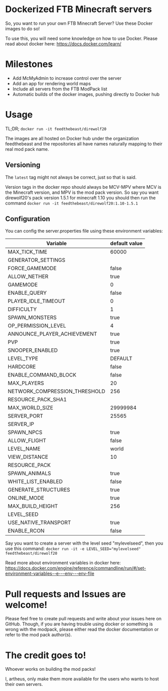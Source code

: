 # Dockerized FTB Minecraft servers

So, you want to run your own FTB Minecraft Server? Use these Docker images to do so!

To use this, you will need some knowledge on how to use Docker.
Please read about docker here: https://docs.docker.com/learn/

# Milestones
- Add McMyAdmin to increase control over the server
- Add an app for rendering world maps
- Include all servers from the FTB ModPack list
- Automatic builds of the docker images, pushing directly to Docker hub

# Usage

TL;DR; `docker run -it feedthebeast/direwolf20`

The images are all hosted on Docker hub under the organization feedthebeast and the repositories
all have names naturally mapping to their real mod pack name.

## Versioning
The `latest` tag might not always be correct, just so that is said.

Version tags in the docker repo should always be MCV-MPV where MCV is the Minecraft version, and MPV is
the mod pack version. So say you want direwolf20's pack version 1.5.1 for minecraft 1.10 you should then
run the command `docker run -it feedthebeast/direwolf20:1.10-1.5.1`

## Configuration

You can config the server.properties file using these environment variables:

| Variable | default value |
| --- | --- |
| MAX_TICK_TIME | 60000 |
| GENERATOR_SETTINGS |  |
| FORCE_GAMEMODE | false |
| ALLOW_NETHER | true |
| GAMEMODE | 0 |
| ENABLE_QUERY | false |
| PLAYER_IDLE_TIMEOUT | 0 |
| DIFFICULTY | 1 |
| SPAWN_MONSTERS | true |
| OP_PERMISSION_LEVEL | 4 |
| ANNOUNCE_PLAYER_ACHIEVEMENT | true |
| PVP | true |
| SNOOPER_ENABLED | true |
| LEVEL_TYPE | DEFAULT |
| HARDCORE | false |
| ENABLE_COMMAND_BLOCK | false |
| MAX_PLAYERS | 20 |
| NETWORK_COMPRESSION_THRESHOLD | 256 |
| RESOURCE_PACK_SHA1 |  |
| MAX_WORLD_SIZE | 29999984 |
| SERVER_PORT | 25565 |
| SERVER_IP |  |
| SPAWN_NPCS | true |
| ALLOW_FLIGHT | false |
| LEVEL_NAME | world |
| VIEW_DISTANCE | 10 |
| RESOURCE_PACK |  |
| SPAWN_ANIMALS | true |
| WHITE_LIST_ENABLED | false |
| GENERATE_STRUCTURES | true |
| ONLINE_MODE | true |
| MAX_BUILD_HEIGHT | 256 |
| LEVEL_SEED |  |
| USE_NATIVE_TRANSPORT | true |
| ENABLE_RCON | false |

Say you want to create a server with the level seed "mylevelseed", then you use this command:
`docker run -it -e LEVEL_SEED="mylevelseed" feedthebeast/direwolf20`

Read more about environment variables in docker here:
https://docs.docker.com/engine/reference/commandline/run/#/set-environment-variables--e---env---env-file

# Pull requests and Issues are welcome!

Please feel free to create pull requests and write about your issues here on GitHub.
Though, if you are having trouble using docker or something is wrong with the modpack,
please either read the docker documentation or refer to the mod pack author(s).

# The credit goes to!

Whoever works on building the mod packs!

I, artheus, only make them more available for the users who wants to host their own servers.
